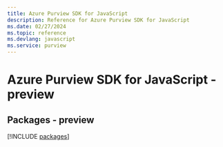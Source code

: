 ```yaml
---
title: Azure Purview SDK for JavaScript
description: Reference for Azure Purview SDK for JavaScript
ms.date: 02/27/2024
ms.topic: reference
ms.devlang: javascript
ms.service: purview
---
```

# Azure Purview SDK for JavaScript - preview
## Packages - preview
[!INCLUDE [packages](purview-index.md)]